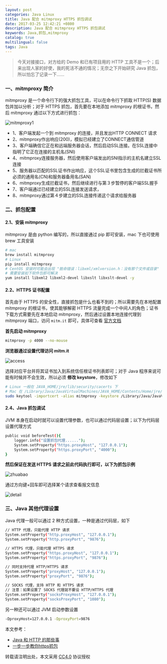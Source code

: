```yaml
---
layout: post
categories: Java Linux
title: Java 配合 mitmproxy HTTPS 抓包调试
date: 2017-03-25 12:42:21 +0800
description: Java 配合 mitmproxy HTTPS 抓包调试
keywords: Java,抓包,mitmproxy
catalog: true
multilingual: false
tags: Java
---
```


> 今天对接接口，对方给的 Demo 和已有项目用的 HTTP 工具不是一个；后来出现人家的好使，我的死活不通的情况；无奈之下开始研究 Java 抓包，所以怕忘了记录一下......

### 一、mitmproxy 简介

mitmproxy 是一个命令行下的强大抓包工具，可以在命令行下抓取 HTTP(S) 数据包并加以分析；对于 HTTPS 抓包，首先要在本地添加 mitmproxy 的根证书，然后 mitmproxy 通过以下方式进行抓包：

![mitmproxy1](https://mritd.b0.upaiyun.com/markdown/x7lir.jpg)

- 1、客户端发起一个到 mitmproxy 的连接，并且发出HTTP CONNECT 请求
- 2、mitmproxy作出响应(200)，模拟已经建立了CONNECT通信管道
- 3、客户端确信它正在和远端服务器会话，然后启动SSL连接。在SSL连接中指明了它正在连接的主机名(SNI)
- 4、mitmproxy连接服务器，然后使用客户端发出的SNI指示的主机名建立SSL连接
- 5、服务器以匹配的SSL证书作出响应，这个SSL证书里包含生成的拦截证书所必须的通用名(CN)和服务器备用名(SAN)
- 6、mitmproxy生成拦截证书，然后继续进行与第３步暂停的客户端SSL握手
- 7、客户端通过已经建立的SSL连接发送请求，
- 8、mitmproxy通过第４步建立的SSL连接传递这个请求给服务器

### 二、抓包配置

#### 2.1、安装 mitmproxy

mitmproxy 是由  python 编写的，所以直接通过 pip 即可安装，mac 下也可使用 brew 工具安装

``` sh
# mac
brew install mitmproxy
# Linux
pip install mitmproxy
# CentOS 安装时可能会出现 "致命错误：libxml/xmlversion.h：没有那个文件或目录"
# 需要安装如下软件包即可解决
yum install libxml2 libxml2-devel libxslt libxslt-devel -y
```

#### 2.2、HTTPS 证书配置

首先由于 HTTPS 的安全性，直接抓包是什么也看不到的；所以需要先在本地配置 mitmproxy 的根证书，使其能够解密 HTTPS 流量完成一个中间人的角色；证书下载方式需要先在本地启动 mitmproxy，然后通过设置本地连接代理到 mitmproxy 端口，访问 `mitm.it` 即可，具体可查看 [官方文档](https://mitmproxy.org/doc/certinstall.html)

**首先启动 mitmproxy**

``` sh
mitmproxy -p 4000 --no-mouse
```

**浏览器通过设置代理访问 mitm.it**

![access](https://mritd.b0.upaiyun.com/markdown/unrnc.jpg)


选择对应平台并将其证书加入到系统信任根证书列表即可；对于 Java 程序来说可能有时候并不会生效，所以必须 **修改 keystore**，修改如下


``` sh
# Linux 一般在 JAVA_HOME/jre/lib/security/cacerts 下
# Mac 在 /Library/Java/JavaVirtualMachines/JAVA_HOME/Contents/Home/jre/lib/security/cacerts
sudo keytool -importcert -alias mitmproxy -keystore /Library/Java/JavaVirtualMachines/jdk1.8.0_77.jdk/Contents/Home/jre/lib/security/cacerts -storepass changeit -trustcacerts -file ~/.mitmproxy/mitmproxy-ca-cert.pem
```

#### 2.4、Java 抓包调试

JVM 本身在启动时就可以设置代理参数，也可以通过代码层设置；以下为代码层设置代理方式

``` sh
public void beforeTest(){
    logger.info("设置抓包代理......");
    System.setProperty("https.proxyHost", "127.0.0.1");
    System.setProperty("https.proxyPort", "4000");
}
```

**然后保证在发送 HTTPS 请求之前此代码执行即可，以下为抓包示例**

![zhuabao](https://mritd.b0.upaiyun.com/markdown/kuzhd.jpg)

通过方向键+回车即可选择某个请求查看报文信息

![detail](https://mritd.b0.upaiyun.com/markdown/vfifu.jpg)

### 三、Java 其他代理设置

Java 代理一般可以通过 2 种方式设置，一种是通过代码层，如下

``` sh
// HTTP 代理，只能代理 HTTP 请求
System.setProperty("http.proxyHost", "127.0.0.1");
System.setProperty("http.proxyPort", "9876");
 
// HTTPS 代理，只能代理 HTTPS 请求
System.setProperty("https.proxyHost", "127.0.0.1");
System.setProperty("https.proxyPort", "9876");

// 同时支持代理 HTTP/HTTPS 请求
System.setProperty("proxyHost", "127.0.0.1");
System.setProperty("proxyPort", "9876");
 
// SOCKS 代理，支持 HTTP 和 HTTPS 请求
// 注意：如果设置了 SOCKS 代理就不要设 HTTP/HTTPS 代理
System.setProperty("socksProxyHost", "127.0.0.1");
System.setProperty("socksProxyPort", "1080");
```

另一种还可以通过 JVM 启动参数设置

``` sh
-DproxyHost=127.0.0.1 -DproxyPort=9876
```

本文参考：

- [Java 和 HTTP 的那些事](http://www.aneasystone.com/archives/2015/12/java-and-http-using-proxy.html)
- [一步一步教你https抓包](http://blog.csdn.net/qq_30513483/article/details/53258637)

转载请注明出处，本文采用 [CC4.0](http://creativecommons.org/licenses/by-nc-nd/4.0/) 协议授权
